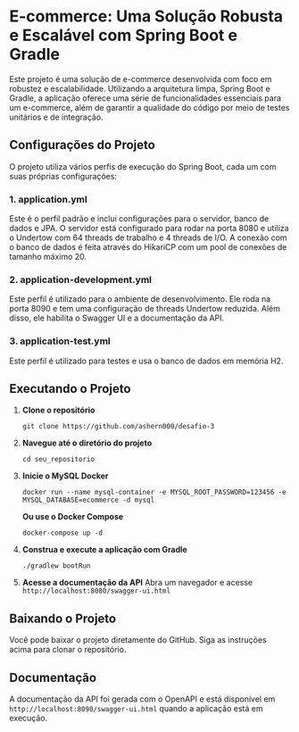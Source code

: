 # E-commerce: Uma Solução Robusta e Escalável com Spring Boot e Gradle

Este projeto é uma solução de e-commerce desenvolvida com foco em robustez e escalabilidade. Utilizando a arquitetura limpa, Spring Boot e Gradle, a aplicação oferece uma série de funcionalidades essenciais para um e-commerce, além de garantir a qualidade do código por meio de testes unitários e de integração.

## Configurações do Projeto

O projeto utiliza vários perfis de execução do Spring Boot, cada um com suas próprias configurações:

### 1. application.yml

Este é o perfil padrão e inclui configurações para o servidor, banco de dados e JPA. O servidor está configurado para rodar na porta 8080 e utiliza o Undertow com 64 threads de trabalho e 4 threads de I/O. A conexão com o banco de dados é feita através do HikariCP com um pool de conexões de tamanho máximo 20.

### 2. application-development.yml

Este perfil é utilizado para o ambiente de desenvolvimento. Ele roda na porta 8090 e tem uma configuração de threads Undertow reduzida. Além disso, ele habilita o Swagger UI e a documentação da API.

### 3. application-test.yml

Este perfil é utilizado para testes e usa o banco de dados em memória H2.

## Executando o Projeto

1. **Clone o repositório**
   ```
   git clone https://github.com/ashern000/desafio-3
   ```
2. **Navegue até o diretório do projeto**
   ```
   cd seu_repositorio
   ```
   
3. **Inicie o MySQL Docker**
   ```
   docker run --name mysql-container -e MYSQL_ROOT_PASSWORD=123456 -e MYSQL_DATABASE=ecommerce -d mysql
   ```
   
   **Ou use o Docker Compose**
   ```
   docker-compose up -d
   ```

4. **Construa e execute a aplicação com Gradle**
   ```
   ./gradlew bootRun
   ```
   
5. **Acesse a documentação da API**
   Abra um navegador e acesse `http://localhost:8080/swagger-ui.html`

## Baixando o Projeto

Você pode baixar o projeto diretamente do GitHub. Siga as instruções acima para clonar o repositório.

## Documentação

A documentação da API foi gerada com o OpenAPI e está disponível em `http://localhost:8090/swagger-ui.html` quando a aplicação está em execução.

